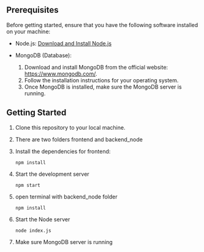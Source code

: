 

## Prerequisites

Before getting started, ensure that you have the following software installed on your machine:

- Node.js: [Download and Install Node.js](https://nodejs.org)

- MongoDB (Database):
  1. Download and install MongoDB from the official website: https://www.mongodb.com/.
  2. Follow the installation instructions for your operating system.
  3. Once MongoDB is installed, make sure the MongoDB server is running.


## Getting Started

1. Clone this repository to your local machine.
2. There are two folders frontend and backend_node
3. Install the dependencies for frontend:

   ```shell
   npm install
4. Start the development server
    ```shell
   npm start
5. open terminal with backend_node folder 
     ```shell
   npm install
6. Start the Node server
     ```shell
     node index.js
7. Make sure MongoDB server is running   

















